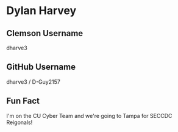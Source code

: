 # Dylan Harvey
## Clemson Username
dharve3
## GitHub Username
dharve3 / D-Guy2157
## Fun Fact
I'm on the CU Cyber Team and we're going to Tampa for SECCDC Reigonals!
